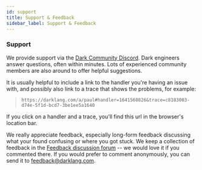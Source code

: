```yaml
---
id: support
title: Support & Feedback
sidebar_label: Support & Feedback
---
```


### Support

We provide support via the
[Dark Community Discord](https://darklang.com/discord-invite). Dark engineers
answer questions, often within minutes. Lots of experienced community members
are also around to offer helpful suggestions.

It is usually helpful to include a link to the handler you're having an issue
with, and possibly also link to a trace that shows the problems, for example:

> `https://darklang.com/a/paul#handler=1641560826&trace=c8183003-d74e-5f1d-bcd7-3be1ee5a1640`

If you click on a handler and a trace, you'll find this url in the browser's
location bar.

We really appreciate feedback, especially long-form feedback discussing what
your found confusing or where you got stuck. We keep a collection of feedback in
the
[Feedback discussion forum](https://github.com/darklang/dark/discussions/categories/feedback)
-- we would love it if you commented there. If you would prefer to comment
anonymously, you can send it to
[feedback@darklang.com](mailto:feedback@darklang.com).
